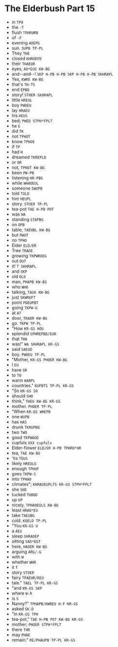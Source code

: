 # The Elderbush Part 15

* in `TPH`
* the `-T`
* flush `TPHRURB`
* of `-F`
* evening `AOEPG`
* sun. `SUPB TP-PL`
* They `THE`
* closed `KHROEFD`
* their `THAEUR`
* eyes, `AO*EUS KW-BG`
* and--and--! `SKP H-PB H-PB SKP H-PB H-PB SKHRAPL`
* Yes, `KWRE KW-BG`
* that's `TH-TS`
* end `EPBD`
* story! `STOER SKHRAPL`
* little `HREUL`
* boy `PWOEU`
* lay `HRAEU`
* his `HEUS`
* bed; `PWED STPH*FPLT`
* he `E`
* did `TK`
* not `TPHOT`
* know `TPHOE`
* if `TP`
* had `H`
* dreamed `TKREPLD`
* or `OR`
* not, `TPHOT KW-BG`
* been `PW-PB`
* listening `HR-PBG`
* while `WHAOEUL`
* someone `SWUPB`
* told `TOLD`
* him `HEUPL`
* story. `STOER TP-PL`
* tea-pot `TAE H-PB POT`
* was `WA`
* standing `STAPBG`
* on `OPB`
* table, `TAEUBL KW-BG`
* but `PWUT`
* no `TPHO`
* Elder `ELD/ER`
* Tree `TRAOE`
* growing `TKPWROEG`
* out `OUT`
* it! `T SKHRAPL`
* and `SKP`
* old `OLD`
* man, `PHAPB KW-BG`
* who `WHO`
* talking, `TAUG KW-BG`
* just `SKWRUFT`
* point `POEUPBT`
* going `TKPW-G`
* at `AT`
* door, `TKAOR KW-BG`
* go. `TKPW TP-PL`
* "How `KR-GS HOU`
* splendid `SPHREPBD/EUD`
* that `THA`
* was!" `WA SKHRAPL KR-GS`
* said `SAEUD`
* boy. `PWOEU TP-PL`
* "Mother, `KR-GS PHOER KW-BG`
* I `EU`
* have `SR`
* to `TO`
* warm `WARPL`
* countries." `KUPBTS TP-PL KR-GS`
* "So `KR-GS SO`
* should `SHO`
* think," `THEU KW-BG KR-GS`
* mother. `PHOER TP-PL`
* "When `KR-GS WHEPB`
* one `WUPB`
* has `HAS`
* drunk `TKRUPBG`
* two `TWO`
* good `TKPWAOD`
* cupfuls `XXX cupfuls`
* Elder-flower `ELD/ER H-PB TPHRO*UR`
* tea, `TAE KW-BG`
* 'tis `TEUS`
* likely `HREULG`
* enough `TPHUF`
* goes `TKPW-S`
* into `TPHAO`
* climates"; `KHRAOEUPLTS KR-GS STPH*FPLT`
* she `SHE`
* tucked `TUBGD`
* up `UP`
* nicely, `TPHAOEULS KW-BG`
* least `HRAO*ES`
* take `TAEUBG`
* cold. `KOELD TP-PL`
* "You `KR-GS U`
* a `AEU`
* sleep `SHRAOEP`
* sitting `SAO*EGT`
* here, `HAOER KW-BG`
* arguing `ARG/-G`
* with `W`
* whether `WHR`
* it `T`
* story `STOER`
* fairy `TPAEUR/REU`
* tale." `TAEL TP-PL KR-GS`
* "and `KR-GS SKP`
* where `W-R`
* is `S`
* Nanny?" `TPHAPB/KWREU H-F KR-GS`
* asked `SK-D`
* "In `KR-GS TPH`
* tea-pot," `TAE H-PB POT KW-BG KR-GS`
* mother; `PHOER STPH*FPLT`
* there `THR`
* may `PHAE`
* remain." `RE/PHAUPB TP-PL KR-GS`
